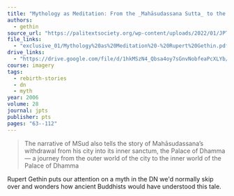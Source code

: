 ```yaml
---
title: "Mythology as Meditation: From the _Mahāsudassana Sutta_ to the _Sukhāvatīvyūha Sūtra_"
authors:
  - gethin
source_url: "https://palitextsociety.org/wp-content/uploads/2022/01/JPTS_28_2006.pdf"
file_links:
  - "exclusive_01/Mythology%20as%20Meditation%20-%20Rupert%20Gethin.pdf"
drive_links:
  - "https://drive.google.com/file/d/1hkMSzN4_Qbsa4oy7sGnvNobfeaPcXLYb/view?usp=drivesdk"
course: imagery
tags:
  - rebirth-stories
  - dn
  - myth
year: 2006
volume: 28
journal: jpts
publisher: pts
pages: "63--112"
---
```


> The narrative of MSud also tells the story of Mahāsudassana’s withdrawal from his city into its inner sanctum, the Palace of Dhamma — a journey from the outer world of the city to the inner world of the Palace of Dhamma

Rupert Gethin puts our attention on a myth in the DN we'd normally skip over and wonders how ancient Buddhists would have understood this tale.
